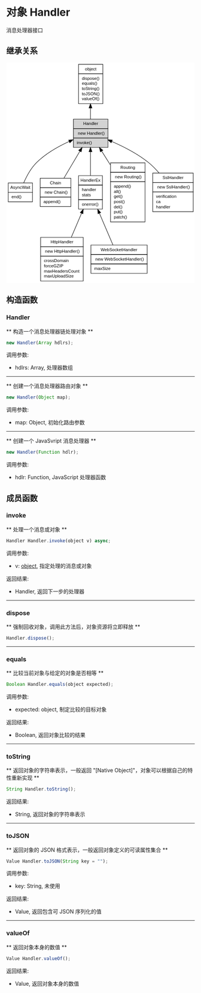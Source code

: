 # 对象 Handler
消息处理器接口

## 继承关系
<div class="inherits"><svg width="442pt" height="514pt" viewBox="0.00 0.00 442.00 514.00" xmlns="http://www.w3.org/2000/svg" xmlns:xlink="http://www.w3.org/1999/xlink">
<g id="graph0" class="graph" transform="scale(1 1) rotate(0) translate(4 510)">
<title>%0</title>
<polygon fill="#ffffff" stroke="transparent" points="-4,4 -4,-510 438,-510 438,4 -4,4"/>
<!-- object -->
<g id="node1" class="node">
<title>object</title>
<g id="a_node1"><a xlink:href="object.md" xlink:title="object">
<polygon fill="#ffffff" stroke="transparent" points="165,-414 165,-506 222,-506 222,-414 165,-414"/>
<polygon fill="none" stroke="#000000" points="165.5,-484 165.5,-506 222.5,-506 222.5,-484 165.5,-484"/>
<text text-anchor="start" x="180.6625" y="-492" font-family="Helvetica,sans-Serif" font-size="10.00" fill="#000000">object</text>
<polygon fill="none" stroke="#000000" points="165.5,-414 165.5,-484 222.5,-484 222.5,-414 165.5,-414"/>
<text text-anchor="start" x="170.5" y="-470" font-family="Helvetica,sans-Serif" font-size="10.00" fill="#000000"> dispose()</text>
<text text-anchor="start" x="170.5" y="-458" font-family="Helvetica,sans-Serif" font-size="10.00" fill="#000000"> equals()</text>
<text text-anchor="start" x="170.5" y="-446" font-family="Helvetica,sans-Serif" font-size="10.00" fill="#000000"> toString()</text>
<text text-anchor="start" x="170.5" y="-434" font-family="Helvetica,sans-Serif" font-size="10.00" fill="#000000"> toJSON()</text>
<text text-anchor="start" x="170.5" y="-422" font-family="Helvetica,sans-Serif" font-size="10.00" fill="#000000"> valueOf()</text>
</a>
</g>
</g>
<!-- Handler -->
<g id="node2" class="node">
<title>Handler</title>
<g id="a_node2"><a xlink:title="Handler">
<polygon fill="#d3d3d3" stroke="transparent" points="153,-312 153,-378 234,-378 234,-312 153,-312"/>
<polygon fill="none" stroke="#000000" points="153.5,-356 153.5,-378 234.5,-378 234.5,-356 153.5,-356"/>
<text text-anchor="start" x="176.4985" y="-364" font-family="Helvetica,sans-Serif" font-size="10.00" fill="#000000">Handler</text>
<polygon fill="none" stroke="#000000" points="153.5,-334 153.5,-356 234.5,-356 234.5,-334 153.5,-334"/>
<text text-anchor="start" x="158.5" y="-342" font-family="Helvetica,sans-Serif" font-size="10.00" fill="#000000">  new Handler()</text>
<polygon fill="none" stroke="#000000" points="153.5,-312 153.5,-334 234.5,-334 234.5,-312 153.5,-312"/>
<text text-anchor="start" x="158.5" y="-320" font-family="Helvetica,sans-Serif" font-size="10.00" fill="#000000"> invoke()</text>
</a>
</g>
</g>
<!-- object&#45;&gt;Handler -->
<g id="edge1" class="edge">
<title>object-&gt;Handler</title>
<path fill="none" stroke="#000000" d="M193.5,-403.6502C193.5,-394.8735 193.5,-386.0612 193.5,-378.0314"/>
<polygon fill="#000000" stroke="#000000" points="190.0001,-403.8877 193.5,-413.8877 197.0001,-403.8878 190.0001,-403.8877"/>
</g>
<!-- AsyncWait -->
<g id="node3" class="node">
<title>AsyncWait</title>
<g id="a_node3"><a xlink:href="AsyncWait.md" xlink:title="AsyncWait">
<polygon fill="#ffffff" stroke="transparent" points="0,-185 0,-229 57,-229 57,-185 0,-185"/>
<polygon fill="none" stroke="#000000" points=".5,-207 .5,-229 57.5,-229 57.5,-207 .5,-207"/>
<text text-anchor="start" x="5.388" y="-215" font-family="Helvetica,sans-Serif" font-size="10.00" fill="#000000">AsyncWait</text>
<polygon fill="none" stroke="#000000" points=".5,-185 .5,-207 57.5,-207 57.5,-185 .5,-185"/>
<text text-anchor="start" x="5.5" y="-193" font-family="Helvetica,sans-Serif" font-size="10.00" fill="#000000"> end()</text>
</a>
</g>
</g>
<!-- Handler&#45;&gt;AsyncWait -->
<g id="edge2" class="edge">
<title>Handler-&gt;AsyncWait</title>
<path fill="none" stroke="#000000" d="M143.3345,-325.7962C118.0319,-314.2465 88.1948,-297.5713 66.5,-276 53.2141,-262.7898 43.2654,-243.9575 36.887,-229.3039"/>
<polygon fill="#000000" stroke="#000000" points="142.222,-329.1311 152.7835,-329.9713 145.0512,-322.7282 142.222,-329.1311"/>
</g>
<!-- Chain -->
<g id="node4" class="node">
<title>Chain</title>
<g id="a_node4"><a xlink:href="Chain.md" xlink:title="Chain">
<polygon fill="#ffffff" stroke="transparent" points="75.5,-174 75.5,-240 147.5,-240 147.5,-174 75.5,-174"/>
<polygon fill="none" stroke="#000000" points="75.5,-218 75.5,-240 147.5,-240 147.5,-218 75.5,-218"/>
<text text-anchor="start" x="98.4425" y="-226" font-family="Helvetica,sans-Serif" font-size="10.00" fill="#000000">Chain</text>
<polygon fill="none" stroke="#000000" points="75.5,-196 75.5,-218 147.5,-218 147.5,-196 75.5,-196"/>
<text text-anchor="start" x="80.5" y="-204" font-family="Helvetica,sans-Serif" font-size="10.00" fill="#000000">  new Chain()</text>
<polygon fill="none" stroke="#000000" points="75.5,-174 75.5,-196 147.5,-196 147.5,-174 75.5,-174"/>
<text text-anchor="start" x="80.5" y="-182" font-family="Helvetica,sans-Serif" font-size="10.00" fill="#000000"> append()</text>
</a>
</g>
</g>
<!-- Handler&#45;&gt;Chain -->
<g id="edge3" class="edge">
<title>Handler-&gt;Chain</title>
<path fill="none" stroke="#000000" d="M168.697,-303.2584C156.7062,-283.0787 142.513,-259.1926 131.265,-240.263"/>
<polygon fill="#000000" stroke="#000000" points="165.7417,-305.1366 173.859,-311.9456 171.7595,-301.5608 165.7417,-305.1366"/>
</g>
<!-- HandlerEx -->
<g id="node5" class="node">
<title>HandlerEx</title>
<g id="a_node5"><a xlink:href="HandlerEx.md" xlink:title="HandlerEx">
<polygon fill="#ffffff" stroke="transparent" points="165.5,-168 165.5,-246 221.5,-246 221.5,-168 165.5,-168"/>
<polygon fill="none" stroke="#000000" points="165.5,-224 165.5,-246 221.5,-246 221.5,-224 165.5,-224"/>
<text text-anchor="start" x="170.164" y="-232" font-family="Helvetica,sans-Serif" font-size="10.00" fill="#000000">HandlerEx</text>
<polygon fill="none" stroke="#000000" points="165.5,-190 165.5,-224 221.5,-224 221.5,-190 165.5,-190"/>
<text text-anchor="start" x="170.5" y="-210" font-family="Helvetica,sans-Serif" font-size="10.00" fill="#000000"> handler</text>
<text text-anchor="start" x="170.5" y="-198" font-family="Helvetica,sans-Serif" font-size="10.00" fill="#000000"> stats</text>
<polygon fill="none" stroke="#000000" points="165.5,-168 165.5,-190 221.5,-190 221.5,-168 165.5,-168"/>
<text text-anchor="start" x="170.5" y="-176" font-family="Helvetica,sans-Serif" font-size="10.00" fill="#000000"> onerror()</text>
</a>
</g>
</g>
<!-- Handler&#45;&gt;HandlerEx -->
<g id="edge4" class="edge">
<title>Handler-&gt;HandlerEx</title>
<path fill="none" stroke="#000000" d="M193.5,-301.8151C193.5,-284.0088 193.5,-263.5224 193.5,-246.1589"/>
<polygon fill="#000000" stroke="#000000" points="190.0001,-301.9455 193.5,-311.9456 197.0001,-301.9456 190.0001,-301.9455"/>
</g>
<!-- Routing -->
<g id="node8" class="node">
<title>Routing</title>
<g id="a_node8"><a xlink:href="Routing.md" xlink:title="Routing">
<polygon fill="#ffffff" stroke="transparent" points="240,-138 240,-276 321,-276 321,-138 240,-138"/>
<polygon fill="none" stroke="#000000" points="240.5,-254 240.5,-276 321.5,-276 321.5,-254 240.5,-254"/>
<text text-anchor="start" x="263.7735" y="-262" font-family="Helvetica,sans-Serif" font-size="10.00" fill="#000000">Routing</text>
<polygon fill="none" stroke="#000000" points="240.5,-232 240.5,-254 321.5,-254 321.5,-232 240.5,-232"/>
<text text-anchor="start" x="245.5" y="-240" font-family="Helvetica,sans-Serif" font-size="10.00" fill="#000000">  new Routing()</text>
<polygon fill="none" stroke="#000000" points="240.5,-138 240.5,-232 321.5,-232 321.5,-138 240.5,-138"/>
<text text-anchor="start" x="245.5" y="-218" font-family="Helvetica,sans-Serif" font-size="10.00" fill="#000000"> append()</text>
<text text-anchor="start" x="245.5" y="-206" font-family="Helvetica,sans-Serif" font-size="10.00" fill="#000000"> all()</text>
<text text-anchor="start" x="245.5" y="-194" font-family="Helvetica,sans-Serif" font-size="10.00" fill="#000000"> get()</text>
<text text-anchor="start" x="245.5" y="-182" font-family="Helvetica,sans-Serif" font-size="10.00" fill="#000000"> post()</text>
<text text-anchor="start" x="245.5" y="-170" font-family="Helvetica,sans-Serif" font-size="10.00" fill="#000000"> del()</text>
<text text-anchor="start" x="245.5" y="-158" font-family="Helvetica,sans-Serif" font-size="10.00" fill="#000000"> put()</text>
<text text-anchor="start" x="245.5" y="-146" font-family="Helvetica,sans-Serif" font-size="10.00" fill="#000000"> patch()</text>
</a>
</g>
</g>
<!-- Handler&#45;&gt;Routing -->
<g id="edge7" class="edge">
<title>Handler-&gt;Routing</title>
<path fill="none" stroke="#000000" d="M219.7512,-303.3602C226.1011,-293.2879 233.0362,-282.2874 239.876,-271.438"/>
<polygon fill="#000000" stroke="#000000" points="216.711,-301.6197 214.3387,-311.9456 222.6325,-305.3529 216.711,-301.6197"/>
</g>
<!-- SslHandler -->
<g id="node9" class="node">
<title>SslHandler</title>
<g id="a_node9"><a xlink:href="SslHandler.md" xlink:title="SslHandler">
<polygon fill="#ffffff" stroke="transparent" points="339,-162 339,-252 434,-252 434,-162 339,-162"/>
<polygon fill="none" stroke="#000000" points="339.5,-230 339.5,-252 434.5,-252 434.5,-230 339.5,-230"/>
<text text-anchor="start" x="362.5545" y="-238" font-family="Helvetica,sans-Serif" font-size="10.00" fill="#000000">SslHandler</text>
<polygon fill="none" stroke="#000000" points="339.5,-208 339.5,-230 434.5,-230 434.5,-208 339.5,-208"/>
<text text-anchor="start" x="344.5" y="-216" font-family="Helvetica,sans-Serif" font-size="10.00" fill="#000000">  new SslHandler()</text>
<polygon fill="none" stroke="#000000" points="339.5,-162 339.5,-208 434.5,-208 434.5,-162 339.5,-162"/>
<text text-anchor="start" x="344.5" y="-194" font-family="Helvetica,sans-Serif" font-size="10.00" fill="#000000"> verification</text>
<text text-anchor="start" x="344.5" y="-182" font-family="Helvetica,sans-Serif" font-size="10.00" fill="#000000"> ca</text>
<text text-anchor="start" x="344.5" y="-170" font-family="Helvetica,sans-Serif" font-size="10.00" fill="#000000"> handler</text>
</a>
</g>
</g>
<!-- Handler&#45;&gt;SslHandler -->
<g id="edge8" class="edge">
<title>Handler-&gt;SslHandler</title>
<path fill="none" stroke="#000000" d="M243.5921,-325.8795C270.9352,-313.9994 304.428,-296.9885 330.5,-276 339.0326,-269.1311 347.1398,-260.7648 354.4011,-252.2601"/>
<polygon fill="#000000" stroke="#000000" points="242.0372,-322.7372 234.1992,-329.8658 244.7719,-329.1809 242.0372,-322.7372"/>
</g>
<!-- HttpHandler -->
<g id="node6" class="node">
<title>HttpHandler</title>
<g id="a_node6"><a xlink:href="HttpHandler.md" xlink:title="HttpHandler">
<polygon fill="#ffffff" stroke="transparent" points="76.5,0 76.5,-102 176.5,-102 176.5,0 76.5,0"/>
<polygon fill="none" stroke="#000000" points="76.5,-80 76.5,-102 176.5,-102 176.5,-80 76.5,-80"/>
<text text-anchor="start" x="99.8305" y="-88" font-family="Helvetica,sans-Serif" font-size="10.00" fill="#000000">HttpHandler</text>
<polygon fill="none" stroke="#000000" points="76.5,-58 76.5,-80 176.5,-80 176.5,-58 76.5,-58"/>
<text text-anchor="start" x="81.5" y="-66" font-family="Helvetica,sans-Serif" font-size="10.00" fill="#000000">  new HttpHandler()</text>
<polygon fill="none" stroke="#000000" points="76.5,0 76.5,-58 176.5,-58 176.5,0 76.5,0"/>
<text text-anchor="start" x="81.5" y="-44" font-family="Helvetica,sans-Serif" font-size="10.00" fill="#000000"> crossDomain</text>
<text text-anchor="start" x="81.5" y="-32" font-family="Helvetica,sans-Serif" font-size="10.00" fill="#000000"> forceGZIP</text>
<text text-anchor="start" x="81.5" y="-20" font-family="Helvetica,sans-Serif" font-size="10.00" fill="#000000"> maxHeadersCount</text>
<text text-anchor="start" x="81.5" y="-8" font-family="Helvetica,sans-Serif" font-size="10.00" fill="#000000"> maxUploadSize</text>
</a>
</g>
</g>
<!-- HandlerEx&#45;&gt;HttpHandler -->
<g id="edge5" class="edge">
<title>HandlerEx-&gt;HttpHandler</title>
<path fill="none" stroke="#000000" d="M172.467,-158.0277C164.8314,-140.2492 156.1878,-120.1239 148.4731,-102.1612"/>
<polygon fill="#000000" stroke="#000000" points="169.4308,-159.8274 176.5931,-167.6346 175.8627,-157.065 169.4308,-159.8274"/>
</g>
<!-- WebSocketHandler -->
<g id="node7" class="node">
<title>WebSocketHandler</title>
<g id="a_node7"><a xlink:href="WebSocketHandler.md" xlink:title="WebSocketHandler">
<polygon fill="#ffffff" stroke="transparent" points="194.5,-18 194.5,-84 326.5,-84 326.5,-18 194.5,-18"/>
<polygon fill="none" stroke="#000000" points="194.5,-62 194.5,-84 326.5,-84 326.5,-62 194.5,-62"/>
<text text-anchor="start" x="217.437" y="-70" font-family="Helvetica,sans-Serif" font-size="10.00" fill="#000000">WebSocketHandler</text>
<polygon fill="none" stroke="#000000" points="194.5,-40 194.5,-62 326.5,-62 326.5,-40 194.5,-40"/>
<text text-anchor="start" x="199.5" y="-48" font-family="Helvetica,sans-Serif" font-size="10.00" fill="#000000">  new WebSocketHandler()</text>
<polygon fill="none" stroke="#000000" points="194.5,-18 194.5,-40 326.5,-40 326.5,-18 194.5,-18"/>
<text text-anchor="start" x="199.5" y="-26" font-family="Helvetica,sans-Serif" font-size="10.00" fill="#000000"> maxSize</text>
</a>
</g>
</g>
<!-- HandlerEx&#45;&gt;WebSocketHandler -->
<g id="edge6" class="edge">
<title>HandlerEx-&gt;WebSocketHandler</title>
<path fill="none" stroke="#000000" d="M214.427,-158.2745C224.8001,-134.1221 237.0546,-105.5893 246.3166,-84.024"/>
<polygon fill="#000000" stroke="#000000" points="211.1373,-157.065 210.4069,-167.6346 217.5692,-159.8274 211.1373,-157.065"/>
</g>
</g>
</svg></div>

## 构造函数
        
### Handler
** 构造一个消息处理器链处理对象 **

```JavaScript
new Handler(Array hdlrs);
```

调用参数:
* hdlrs: Array, 处理器数组

--------------------------
** 创建一个消息处理器路由对象 **

```JavaScript
new Handler(Object map);
```

调用参数:
* map: Object, 初始化路由参数

--------------------------
** 创建一个 JavaSvript 消息处理器 **

```JavaScript
new Handler(Function hdlr);
```

调用参数:
* hdlr: Function, JavaScript 处理器函数

## 成员函数
        
### invoke
** 处理一个消息或对象 **

```JavaScript
Handler Handler.invoke(object v) async;
```

调用参数:
* v: [object](object.md), 指定处理的消息或对象

返回结果:
* Handler, 返回下一步的处理器

--------------------------
### dispose
** 强制回收对象，调用此方法后，对象资源将立即释放 **

```JavaScript
Handler.dispose();
```

--------------------------
### equals
** 比较当前对象与给定的对象是否相等 **

```JavaScript
Boolean Handler.equals(object expected);
```

调用参数:
* expected: object, 制定比较的目标对象

返回结果:
* Boolean, 返回对象比较的结果

--------------------------
### toString
** 返回对象的字符串表示，一般返回 "[Native Object]"，对象可以根据自己的特性重新实现 **

```JavaScript
String Handler.toString();
```

返回结果:
* String, 返回对象的字符串表示

--------------------------
### toJSON
** 返回对象的 JSON 格式表示，一般返回对象定义的可读属性集合 **

```JavaScript
Value Handler.toJSON(String key = "");
```

调用参数:
* key: String, 未使用

返回结果:
* Value, 返回包含可 JSON 序列化的值

--------------------------
### valueOf
** 返回对象本身的数值 **

```JavaScript
Value Handler.valueOf();
```

返回结果:
* Value, 返回对象本身的数值

